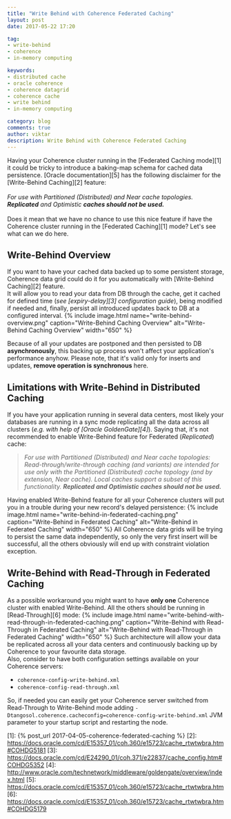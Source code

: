```yaml
---
title: "Write Behind with Coherence Federated Caching"
layout: post
date: 2017-05-22 17:20

tag:
- write-behind
- coherence
- in-memory computing

keywords:
- distributed cache
- oracle coherence
- coherence datagrid
- coherence cache
- write behind
- in-memory computing

category: blog
comments: true
author: viktar
description: Write Behind with Coherence Federated Caching
---
```


Having your Coherence cluster running in the [Federated Caching mode][1]
it could be tricky to introduce a baking-map schema for cached data
persistence.
[Oracle documentation][5] has the following disclaimer for the [Write-Behind Caching][2] feature:<br/><br/>
*For use with Partitioned (Distributed) and Near cache topologies. **Replicated** and Optimistic **caches should not be used.***<br/><br/>
Does it mean that we have no chance to use this nice feature if have
the Coherence cluster running in the [Federated Caching][1] mode?
Let's see what can we do here.
<!--more-->

## Write-Behind Overview
If you want to have your cached data backed up to some persistent storage,
Coherence data grid could do it for you automatically with [Write-Behind Caching][2] feature.<br/>
It will allow you to read your data from DB through the cache,
get it cached for defined time (*see [expiry-delay][3] configuration guide*), being modified if needed and,
finally, persist all introduced updates back to DB at a configured interval.
{% include image.html name="write-behind-overview.png"
           caption="Write-Behind Caching Overview"
           alt="Write-Behind Caching Overview"
           width="650" %}

Because of all your updates are postponed and then persisted to DB **asynchronously**,
this backing up process won't affect your application's performance anyhow.
Please note, that it's valid only for inserts and updates, **remove operation is
synchronous** here.<br/>

## Limitations with Write-Behind in Distributed Caching
If you have your application running in several data centers, most likely
your databases are running in a sync mode replicating all the data across
all clusters (*e.g. with help of [Oracle GoldenGate][4]*).
Saying that, it's not recommended to enable Write-Behind feature for Federated
(*Replicated*) cache:
>*For use with Partitioned (Distributed) and Near cache topologies:
Read-through/write-through caching (and variants) are intended for use
only with the Partitioned (Distributed) cache topology (and by extension, Near cache).
Local caches support a subset of this functionality. **Replicated and Optimistic caches should not be used.***

Having enabled Write-Behind feature for all your Coherence clusters
will put you in a trouble during your new record's delayed persistence:
{% include image.html name="write-behind-in-federated-caching.png"
           caption="Write-Behind in Federated Caching"
           alt="Write-Behind in Federated Caching"
           width="650" %}
All Coherence data grids will be trying to persist the same data independently,
so only the very first insert will be successful, all the others
obviously will end up with constraint violation exception.

## Write-Behind with Read-Through in Federated Caching
As a possible workaround you might want to have **only one** Coherence
cluster with enabled Write-Behind. All the others should be running in
[Read-Through][6] mode:
{% include image.html name="write-behind-with-read-through-in-federated-caching.png"
           caption="Write-Behind with Read-Through in Federated Caching"
           alt="Write-Behind with Read-Through in Federated Caching"
           width="650" %}
Such architecture will allow your data be replicated across all your data centers
and continuously backing up by Coherence to your favourite data storage.<br/>
Also, consider to have both configuration settings available on your Coherence servers:
 * `coherence-config-write-behind.xml`
 * `coherence-config-read-through.xml`

So, if needed you can easily get your Coherence server switched from Read-Through
to Write-Behind mode adding `-Dtangosol.coherence.cacheconfig=coherence-config-write-behind.xml`
JVM parameter to your startup script and restarting the node.

[1]: {% post_url 2017-04-05-coherence-federated-caching %}
[2]: https://docs.oracle.com/cd/E15357_01/coh.360/e15723/cache_rtwtwbra.htm#COHDG5181
[3]: https://docs.oracle.com/cd/E24290_01/coh.371/e22837/cache_config.htm#COHDG5352
[4]: http://www.oracle.com/technetwork/middleware/goldengate/overview/index.html
[5]: https://docs.oracle.com/cd/E15357_01/coh.360/e15723/cache_rtwtwbra.htm
[6]: https://docs.oracle.com/cd/E15357_01/coh.360/e15723/cache_rtwtwbra.htm#COHDG5179
